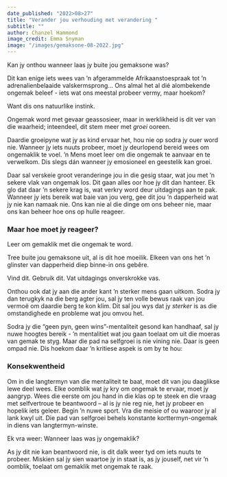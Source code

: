 ```yaml
---
date_published: "2022>08>27"
title: "Verander jou verhouding met verandering "
subtitle: ""
author: Chanzel Hammond
image_credit: Emma Snyman
image: "/images/gemaksone-08-2022.jpg"
---
```


Kan jy onthou wanneer laas jy buite jou gemaksone was?

Dit kan enige iets wees van ’n afgerammelde Afrikaanstoespraak tot ’n adrenalienbelaaide valskermsprong… Ons almal het al dié alombekende ongemak beleef - iets wat ons meestal probeer vermy, maar hoekom?

Want dis ons natuurlike instink.

Ongemak word met gevaar geassosieer, maar in werklikheid is dit ver van die waarheid; inteendeel, dit stem meer met _groei_ ooreen.

Daardie groeipyne wat jy as kind ervaar het, hou nie op sodra jy ouer word nie. Wanneer jy iets nuuts probeer, moet jy deurlopend bereid wees om ongemaklik te voel. ’n Mens moet leer om die ongemak te aanvaar en te verwelkom. Dis slegs dán wanneer jy emosioneel en geestelik kan groei.

Daar sal verskeie groot veranderinge jou in die gesig staar, wat jou met ’n sekere vlak van ongemak los. Dit gaan alles oor hoe jy dit dan hanteer. Ek glo dat daar ’n sekere krag is, wat verkry word deur uitdagings aan te pak. Wanneer jy iets bereik wat baie van jou verg, gee dit jou ’n dapperheid wat jy nie kan namaak nie. Ons kan nie al die dinge om ons beheer nie, maar ons kan beheer hoe ons op hulle reageer.

### Maar hoe moet jy reageer?

Leer om gemaklik met die ongemak te word.

Tree buite jou gemaksone uit, al is dit hoe moeilik. Elkeen van ons het ’n glinster van dapperheid diep binne-in ons gebêre.

Vind dit. Gebruik dit. Vat uitdagings onverskrokke vas.

Onthou ook dat jy aan die ander kant ’n sterker mens gaan uitkom. Sodra jy dan terugkyk na die berg agter jou, sal jy ten volle bewus raak van jou vermoë om daardie berg te kon klim. Dit sal jou wys dat jy _sterker_ is as die omstandighede en probleme wat jou omvou het.

Sodra jy die “geen pyn, geen wins”-mentaliteit gesond kan handhaaf, sal jy nuwe hoogtes bereik - ’n mentalitiet wat jou gaan toelaat om uit die moeras van gemak te styg. Maar die pad na selfgroei is nie vining nie. Daar is geen ompad nie. Dis hoekom daar ’n kritiese aspek is om by te hou:

### Konsekwentheid

Om in die langtermyn van die mentaliteit te baat, moet dit van jou daaglikse lewe deel wees. Elke oomblik wat jy kry om ongemak te ervaar, moet jy aangryp. Wees die eerste om jou hand in die klas op te steek en die vraag met selfvertroue te beantwoord – al is jy nie reg nie, het jy probeer en hopelik iets geleer. Begin ’n nuwe sport. Vra die meisie of ou waaroor jy al lank kwyl uit. Die pad van selfgroei behels konstante korttermyn-ongemak in diens van langtermyn-winste.

Ek vra weer: Wanneer laas was jy ongemaklik?

As jy dit nie kan beantwoord nie, is dit dalk weer tyd om iets nuuts te probeer. Miskien sal jy sien waartoe jy in staat is, as jy jouself, net vir ’n oomblik, toelaat om gemaklik met ongemak te raak.
